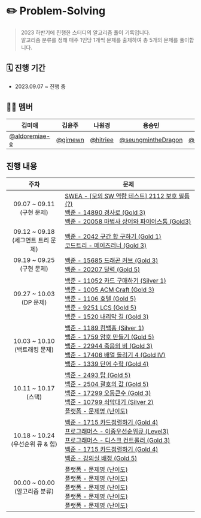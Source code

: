 # ✏️ Problem-Solving

> 2023 하반기에 진행한 스터디의 알고리즘 풀이 기록입니다. <br> 알고리즘 분류를 정해 매주 1인당 1개씩 문제를 출제하여 총 5개의 문제를 풀이합니다.

## 🗓️ 진행 기간
- 2023.09.07 ~ 진행 중

## 💁🏻 멤버
|김미애|김윤주|나원경|용승민|정지은|
|--|--|--|--|--|
|[@aldoremiae-e](https://github.com/aldoremiae-e)|[@gimewn](https://github.com/gimewn)|[@hitriee](https://github.com/hitriee)|[@seungmintheDragon](https://github.com/seungmintheDragon)|[@zzz0105](https://github.com/zzz0105)|

## 진행 내용
|주차|문제|
|:--:|--|
|09.07 ~ 09.11<br>(구현 문제) |[SWEA - [모의 SW 역량 테스트] 2112 보호 필름 (?)](https://swexpertacademy.com/main/code/problem/problemDetail.do?contestProbId=AV5V1SYKAaUDFAWu) <br> [백준 - 14890 경사로 (Gold 3)](https://www.acmicpc.net/problem/14890) <br> [백준 - 20058 마법사 상어와 파이어스톰  (Gold3)](https://www.acmicpc.net/problem/20058)|
|09.12 ~ 09.18<br>(세그먼트 트리 문제) |[백준 - 2042 구간 합 구하기 (Gold 1)](https://www.acmicpc.net/problem/2042) <br> [코드트리 - 메이즈러너 (Gold 3)](https://www.codetree.ai/training-field/frequent-problems/problems/maze-runner/description?page=3&pageSize=20)|
|09.19 ~ 09.25<br>(구현 문제) |[백준 - 15685 드래곤 커브 (Gold 3)](https://www.acmicpc.net/problem/15685) <br> [백준 - 20207 달력 (Gold 5)](https://www.acmicpc.net/problem/20207)|
|09.27 ~ 10.03<br>(DP 문제) |[백준 - 11052 카드 구매하기 (Silver 1)](https://www.acmicpc.net/problem/11052) <br> [백준 - 1005 ACM Craft (Gold 3)](https://www.acmicpc.net/problem/1005) <br> [백준 - 1106 호텔 (Gold 5)](https://www.acmicpc.net/problem/1106) <br> [백준 - 9251 LCS (Gold 5)](https://www.acmicpc.net/problem/9251) <br> [백준 - 1520 내리막 길 (Gold 3)](https://www.acmicpc.net/problem/1520)|
|10.03 ~ 10.10 <br> (백트래킹 문제)|[백준 - 1189 컴백홈 (Silver 1)](https://www.acmicpc.net/problem/1189) <br>[백준 - 1759 암호 만들기 (Gold 5)](https://www.acmicpc.net/problem/1759) <br>[백준 - 22944 죽음의 비 (Gold 3)](https://www.acmicpc.net/problem/22944) <br>[백준 - 17406 배열 돌리기 4 (Gold Ⅳ)](https://www.acmicpc.net/problem/17406) <br>[백준 - 1339 단어 수학 (Gold 4)](https://www.acmicpc.net/problem/1339)|
|10.11 ~ 10.17 <br> (스택)|[백준 - 2493 탑 (Gold 5)](https://www.acmicpc.net/problem/2493) <br>[백준 - 2504 괄호의 값 (Gold 5)](https://www.acmicpc.net/problem/2504) <br>[백준 - 17299 오등큰수 (Gold 3)](https://www.acmicpc.net/problem/17299) <br>[백준 - 10799 쇠막대기 (Silver 2)](https://www.acmicpc.net/problem/10799) <br>[플랫폼 - 문제명 (난이도)]()|
|10.18 ~ 10.24 <br> (우선순위 큐 & 힙)|[백준 - 1715 카드정렬하기 (Gold 4)](https://www.acmicpc.net/problem/1715) <br>[프로그래머스 - 이중우선순위큐 (Level3)](https://school.programmers.co.kr/learn/courses/30/lessons/42628) <br>[프로그래머스 - 디스크 컨트롤러 (Gold 3)](https://school.programmers.co.kr/learn/courses/30/lessons/42627) <br>[백준 - 1715 카드정렬하기 (Gold 4)](https://www.acmicpc.net/problem/1715) <br>[백준 - 강의실 배정 (Gold 5)](https://www.acmicpc.net/problem/11000)|
|00.00 ~ 00.00 <br> (알고리즘 분류)|[플랫폼 - 문제명 (난이도)]() <br>[플랫폼 - 문제명 (난이도)]() <br>[플랫폼 - 문제명 (난이도)]() <br>[플랫폼 - 문제명 (난이도)]() <br>[플랫폼 - 문제명 (난이도)]()|
